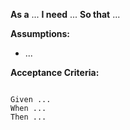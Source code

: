 **As a** ...
**I need** ...
**So that** ...

**Assumptions:**
* ...

**Acceptance Criteria:**
```

Given ...
When ...
Then ...
